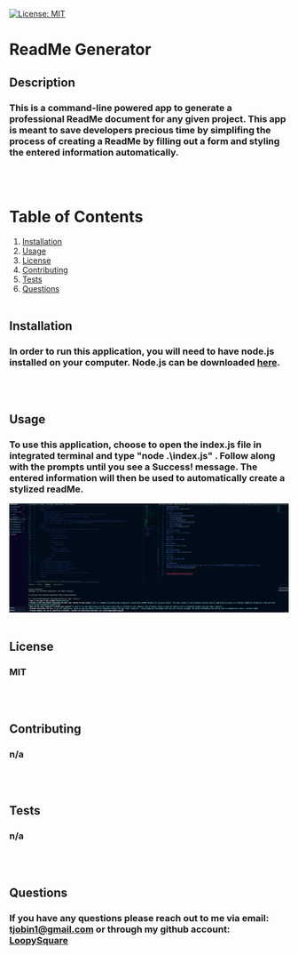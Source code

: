 [![License: MIT](https://img.shields.io/badge/License-MIT-yellow.svg)](https://opensource.org/licenses/MIT)
# ReadMe Generator
## Description
### This is a command-line powered app to generate a professional ReadMe document for any given project. This app is meant to save developers precious time by simplifing the process of creating a ReadMe by filling out a form and styling the entered information automatically.
<br><br>
# Table of Contents
1. [Installation](#installation)
2. [Usage](#usage)
3. [License](#license)
4. [Contributing](#contributing)
5. [Tests](#tests)
6. [Questions](#questions)
<br><br>
## Installation
### In order to run this application, you will need to have node.js installed on your computer. Node.js can be downloaded [here](https://nodejs.org/en/).
<br><br>
## Usage
### To use this application, choose to open the index.js file in integrated terminal and type "node .\index.js" . Follow along with the prompts until you see a Success! message. The entered information will then be used to automatically create a stylized readMe. 
![example picture](./assets/nodetest.png)
<br><br>
## License
### MIT
<br><br>
## Contributing
### n/a
<br><br>
## Tests
### n/a
<br><br>
## Questions
### If you have any questions please reach out to me via email: tjobin1@gmail.com or through my github account: [LoopySquare](https://github.com/LoopySquare)
    